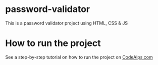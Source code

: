 # password-validator
This is a password validator project using HTML, CSS &amp; JS
# How to run the project
See a step-by-step tutorial on how to run the project on [CodeAlps.com](https://codealps.com/post.php?url=password-validator-project-in-html-css-javascript)
